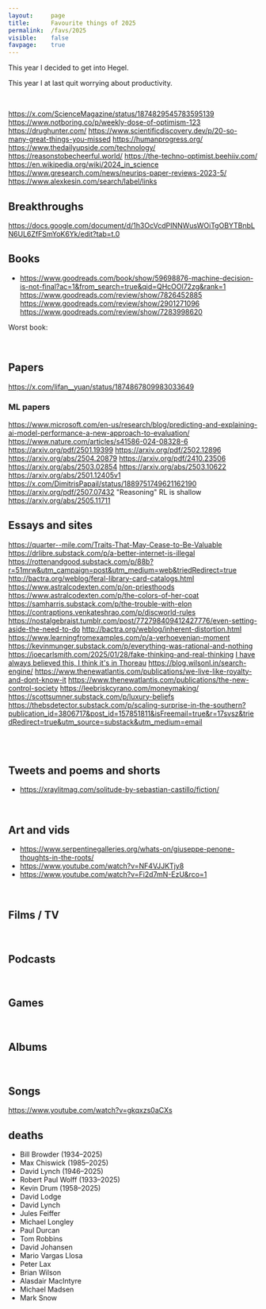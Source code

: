 ```yaml
---
layout:     page
title:      Favourite things of 2025
permalink:  /favs/2025
visible:    false
favpage:    true
---
```


This year I decided to get into Hegel.

This year I at last quit worrying about productivity.

<br>


https://x.com/ScienceMagazine/status/1874829545783595139
https://www.notboring.co/p/weekly-dose-of-optimism-123
https://drughunter.com/
https://www.scientificdiscovery.dev/p/20-so-many-great-things-you-missed
https://humanprogress.org/
https://www.thedailyupside.com/technology/
https://reasonstobecheerful.world/
https://the-techno-optimist.beehiiv.com/
https://en.wikipedia.org/wiki/2024_in_science
https://www.gresearch.com/news/neurips-paper-reviews-2023-5/ 
https://www.alexkesin.com/search/label/links


## Breakthroughs

https://docs.google.com/document/d/1h3OcVcdPINNWusWOiTgOBYTBnbLN6UL6ZfFSmYoK6Yk/edit?tab=t.0

## Books

* https://www.goodreads.com/book/show/59698876-machine-decision-is-not-final?ac=1&from_search=true&qid=QHcOOl72zg&rank=1
https://www.goodreads.com/review/show/7826452885
https://www.goodreads.com/review/show/2901271096
https://www.goodreads.com/review/show/7283998620

Worst book: 

<br>

## Papers

https://x.com/lifan__yuan/status/1874867809983033649

### ML papers

https://www.microsoft.com/en-us/research/blog/predicting-and-explaining-ai-model-performance-a-new-approach-to-evaluation/
https://www.nature.com/articles/s41586-024-08328-6
https://arxiv.org/pdf/2501.19399
https://arxiv.org/pdf/2502.12896
https://arxiv.org/abs/2504.20879
https://arxiv.org/pdf/2410.23506
https://arxiv.org/abs/2503.02854
https://arxiv.org/abs/2503.10622
https://arxiv.org/abs/2501.12405v1
https://x.com/DimitrisPapail/status/1889751749621162190
https://arxiv.org/pdf/2507.07432
"Reasoning" RL is shallow
https://arxiv.org/abs/2505.11711


## Essays and sites

https://quarter--mile.com/Traits-That-May-Cease-to-Be-Valuable
https://drlibre.substack.com/p/a-better-internet-is-illegal
https://rottenandgood.substack.com/p/88b?r=51mrw&utm_campaign=post&utm_medium=web&triedRedirect=true
http://bactra.org/weblog/feral-library-card-catalogs.html
https://www.astralcodexten.com/p/on-priesthoods
https://www.astralcodexten.com/p/the-colors-of-her-coat
https://samharris.substack.com/p/the-trouble-with-elon
https://contraptions.venkateshrao.com/p/discworld-rules
https://nostalgebraist.tumblr.com/post/772798409412427776/even-setting-aside-the-need-to-do
http://bactra.org/weblog/inherent-distortion.html
https://www.learningfromexamples.com/p/a-verhoevenian-moment
https://kevinmunger.substack.com/p/everything-was-rational-and-nothing
https://joecarlsmith.com/2025/01/28/fake-thinking-and-real-thinking
[I have always believed this, I think it's in Thoreau](https://ninapanickssery.substack.com/p/a-reason-to-know-more-facts?utm_source=post-email-title&publication_id=1692721&post_id=163676134&utm_campaign=email-post-title&isFreemail=true&r=1lcbmo&triedRedirect=true&utm_medium=email)
https://blog.wilsonl.in/search-engine/
https://www.thenewatlantis.com/publications/we-live-like-royalty-and-dont-know-it
https://www.thenewatlantis.com/publications/the-new-control-society
https://leebriskcyrano.com/moneymaking/
https://scottsumner.substack.com/p/luxury-beliefs
https://thebsdetector.substack.com/p/scaling-surprise-in-the-southern?publication_id=3806717&post_id=157851811&isFreemail=true&r=17svsz&triedRedirect=true&utm_source=substack&utm_medium=email

<br>

<br>

## Tweets and poems and shorts

* https://xraylitmag.com/solitude-by-sebastian-castillo/fiction/

<br>

## Art and vids

* https://www.serpentinegalleries.org/whats-on/giuseppe-penone-thoughts-in-the-roots/
* https://www.youtube.com/watch?v=NF4VJJKTjy8
* https://www.youtube.com/watch?v=Fi2d7mN-EzU&rco=1

<br>

## Films / TV


<br>

## Podcasts

<br>

## Games

<br>

## Albums

<br>

## Songs

https://www.youtube.com/watch?v=gkqxzs0aCXs


## deaths

* Bill Browder (1934–2025)
* Max Chiswick (1985–2025)
* David Lynch (1946–2025)
* Robert Paul Wolff (1933–2025)
* Kevin Drum (1958–2025)
* David Lodge
* David Lynch 
* Jules Feiffer
* Michael Longley
* Paul Durcan
* Tom Robbins 
* David Johansen 
* Mario Vargas Llosa
* Peter Lax
* Brian Wilson
* Alasdair MacIntyre
* Michael Madsen
* Mark Snow

